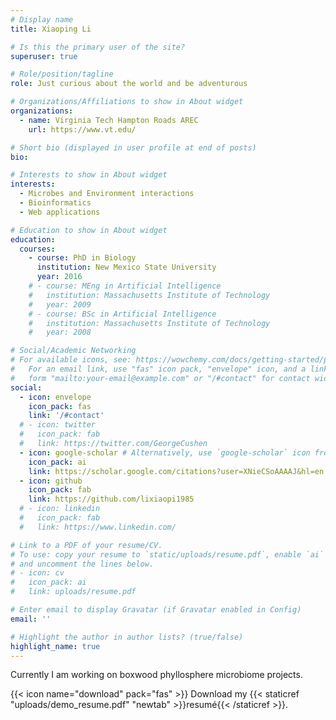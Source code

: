 ```yaml
---
# Display name
title: Xiaoping Li

# Is this the primary user of the site?
superuser: true

# Role/position/tagline
role: Just curious about the world and be adventurous

# Organizations/Affiliations to show in About widget
organizations:
  - name: Virginia Tech Hampton Roads AREC
    url: https://www.vt.edu/

# Short bio (displayed in user profile at end of posts)
bio:

# Interests to show in About widget
interests:
  - Microbes and Environment interactions
  - Bioinformatics
  - Web applications

# Education to show in About widget
education:
  courses:
    - course: PhD in Biology
      institution: New Mexico State University
      year: 2016
    # - course: MEng in Artificial Intelligence
    #   institution: Massachusetts Institute of Technology
    #   year: 2009
    # - course: BSc in Artificial Intelligence
    #   institution: Massachusetts Institute of Technology
    #   year: 2008

# Social/Academic Networking
# For available icons, see: https://wowchemy.com/docs/getting-started/page-builder/#icons
#   For an email link, use "fas" icon pack, "envelope" icon, and a link in the
#   form "mailto:your-email@example.com" or "/#contact" for contact widget.
social:
  - icon: envelope
    icon_pack: fas
    link: '/#contact'
  # - icon: twitter
  #   icon_pack: fab
  #   link: https://twitter.com/GeorgeCushen
  - icon: google-scholar # Alternatively, use `google-scholar` icon from `ai` icon pack
    icon_pack: ai
    link: https://scholar.google.com/citations?user=XNieCSoAAAAJ&hl=en
  - icon: github
    icon_pack: fab
    link: https://github.com/lixiaopi1985
  # - icon: linkedin
  #   icon_pack: fab
  #   link: https://www.linkedin.com/

# Link to a PDF of your resume/CV.
# To use: copy your resume to `static/uploads/resume.pdf`, enable `ai` icons in `params.toml`,
# and uncomment the lines below.
# - icon: cv
#   icon_pack: ai
#   link: uploads/resume.pdf

# Enter email to display Gravatar (if Gravatar enabled in Config)
email: ''

# Highlight the author in author lists? (true/false)
highlight_name: true
---
```


Currently I am working on boxwood phyllosphere microbiome projects.

{{< icon name="download" pack="fas" >}} Download my {{< staticref "uploads/demo_resume.pdf" "newtab" >}}resumé{{< /staticref >}}.
